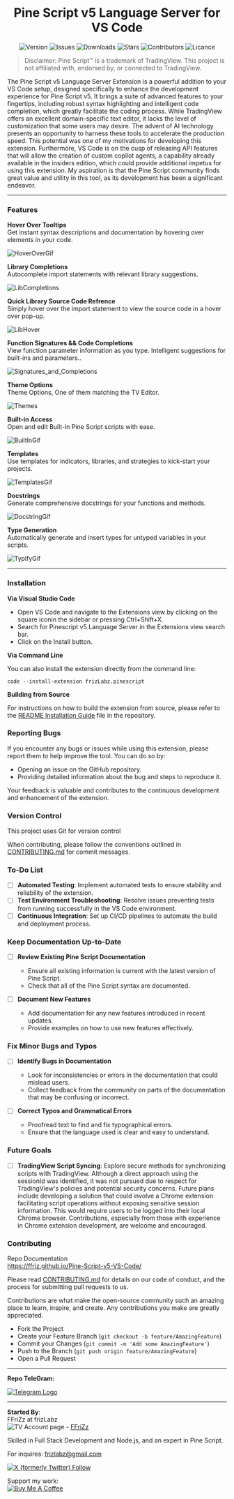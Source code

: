 
<h1 align="center">Pine Script v5 Language Server for VS Code</h1>

<p align="center">
  <a><img src="https://img.shields.io/github/package-json/v/FFriZ/Pine-Script-v5-VS-Code?color=green&style=flat-square" alt="Version"></a>
  <a><img src="https://img.shields.io/github/issues/FFriZ/Pine-Script-v5-VS-Code?style=flat-square" alt="Issues"></a>
  <a><img src="https://img.shields.io/visual-studio-marketplace/i/frizlabz.pinescript?color=red&style=flat-square" alt="Downloads"></a>
  <a><img src="https://img.shields.io/github/stars/FFriZ/Pine-Script-v5-VS-Code?color=red&style=flat-square" alt="Stars"></a>
  <a><img src="https://img.shields.io/github/contributors/FFriZ/Pine-Script-v5-VS-Code?color=green&style=flat-square" alt="Contributors"></a>
  <a><img src="https://img.shields.io/github/license/FFriZ/Pine-Script-v5-VS-Code?style=flat-square" alt="Licance"></a>
</p>

> Disclaimer: Pine Script™ is a trademark of TradingView. This project is not affiliated with, endorsed by, or connected to TradingView.


The Pine Script v5 Language Server Extension is a powerful addition to your VS Code setup, designed specifically to enhance the development experience for Pine Script v5. It brings a suite of advanced features to your fingertips, including robust syntax highlighting and intelligent code completion, which greatly facilitate the coding process. While TradingView offers an excellent domain-specific text editor, it lacks the level of customization that some users may desire. The advent of AI technology presents an opportunity to harness these tools to accelerate the production speed. This potential was one of my motivations for developing this extension. Furthermore, VS Code is on the cusp of releasing API features that will allow the creation of custom copilot agents, a capability already available in the insiders edition, which could provide additional impetus for using this extension. My aspiration is that the Pine Script community finds great value and utility in this tool, as its development has been a significant endeavor.



***

### **Features**

**Hover Over Tooltips**  
Get instant syntax descriptions and documentation by hovering over elements in your code.  

![HoverOverGif](https://media.discordapp.net/attachments/1004112195707207683/1179807196897361940/HoverOverPinescript.gif?ex=657b2013&is=6568ab13&hm=f32d9ca8863d5d830252df7cebee16106c329c1bce7029eb5da9ccb451a96b66&=&width=757&height=279)

**Library Completions**  
Autocomplete import statements with relevant library suggestions.

![LibCompletions](https://cdn.discordapp.com/attachments/1004112195707207683/1181021260961034421/LibCompletion.gif?ex=657f8ac2&is=656d15c2&hm=a71b4eb7b5cc5d5408a186421623ff915431d1daee8d2e083a6328b12f92fbf2&)

**Quick Library Source Code Refrence**  
Simply hover over the import statement to view the source code in a hover over pop-up.

![LibHover](https://cdn.discordapp.com/attachments/1004112195707207683/1181022167878619197/LibHover.gif?ex=657f8b9b&is=656d169b&hm=07043670cb8462b34ff75f9e9141d43597733d59a885037f91080c444d78fa29&)

**Function Signatures && Code Completions**  
View function parameter information as you type. Intelligent suggestions for built-ins and parameters..

![Signatures_and_Completions](https://media.discordapp.net/attachments/1004112195707207683/1190801687527563345/signatureCompletions.gif?ex=65a31f7e&is=6590aa7e&hm=c61b886d7dae9175b5badf9f7bce3daced22d4587fa5b184c131693595706e1b&=&width=757&height=400)


**Theme Options**  
Theme Options, One of them matching the TV Editor.

![Themes](https://media.discordapp.net/attachments/1004112195707207683/1190800538338611333/pinethemes.gif?ex=65a31e6c&is=6590a96c&hm=d031eaf49673c4da4b4d4aa9a12d8deab596d8e17b395e90f730a76e204d3c6b&=&width=757&height=344)


**Built-in Access**  
Open and edit Built-in Pine Script scripts with ease.

![BuiltInGif](https://cdn.discordapp.com/attachments/1004112195707207683/1191840488773394582/buildinacess.gif?ex=65a6e6f3&is=659471f3&hm=60a0fed2f605dd535e0ec85a544962ffba617ad5c4de04910b3a324db2776a2c&)


**Templates**  
Use templates for indicators, libraries, and strategies to kick-start your projects.

![TemplatesGif](https://cdn.discordapp.com/attachments/1004112195707207683/1191840483220144138/templates.gif?ex=65a6e6f2&is=659471f2&hm=deb51d2989cfa145fcbb7d00a5ad71ff06d15e54ddf506191a9cdfe456e892fa&)

**Docstrings**  
Generate comprehensive docstrings for your functions and methods.  

![DocstringGif](https://cdn.discordapp.com/attachments/1004112195707207683/1179807196335317082/DocstringPinescript.gif?ex=657b2013&is=6568ab13&hm=b8af63f3cfcddcafb9af52a8d4c9123a34e8b41c277392eb860297a3278e5d58&)

**Type Generation**  
Automatically generate and insert types for untyped variables in your scripts.  

![TypifyGif](https://media.discordapp.net/attachments/1004112195707207683/1179807197451001856/TypifyPinescript.gif?ex=657b2013&is=6568ab13&hm=eb8256aa2ade68524f3a06c5dacb6e21c828466957c8e6f48c6746f0ede2d800&=&width=757&height=343)
***

### **Installation**
**Via Visual Studio Code**  
- Open VS Code and navigate to the Extensions view by clicking on the square iconin the sidebar or pressing Ctrl+Shift+X.
- Search for Pinescript v5 Language Server in the Extensions view search bar.
- Click on the Install button.

**Via Command Line**

You can also install the extension directly from the command line:
    
`code --install-extension frizLabz.pinescript`

**Building from Source**

For instructions on how to build the extension from source, please refer to the [README Installation Guide](https://github.com/FFriZ/Pine-Script-v5-VS-Code/blob/main/README_INSTALLATION.md) file in the repository.


### **Reporting Bugs**
If you encounter any bugs or issues while using this extension, please report them to help improve the tool. You can do so by:

- Opening an issue on the GitHub repository.
- Providing detailed information about the bug and steps to reproduce it.  

Your feedback is valuable and contributes to the continuous development and enhancement of the extension.

### **Version Control**

This project uses Git for version control

When contributing, please follow the conventions outlined in [CONTRIBUTING.md](https://github.com/FFriZ/Pine-Script-v5-VS-Code/blob/main/CONTRIBUTING.md) for commit messages.


### **To-Do List**
 - [ ] **Automated Testing**: Implement automated tests to ensure stability and reliability of the extension.
 - [ ] **Test Environment Troubleshooting**: Resolve issues preventing tests from running successfully in the VS Code environment.
 - [ ] **Continuous Integration**: Set up CI/CD pipelines to automate the build and deployment process.

### Keep Documentation Up-to-Date
- [ ] **Review Existing Pine Script Documentation**
  - Ensure all existing information is current with the latest version of Pine Script.
  - Check that all of the Pine Script syntax are documented.

- [ ] **Document New Features**
  - Add documentation for any new features introduced in recent updates.
  - Provide examples on how to use new features effectively.

### **Fix Minor Bugs and Typos**
- [ ] **Identify Bugs in Documentation**
  - Look for inconsistencies or errors in the documentation that could mislead users.
  - Collect feedback from the community on parts of the documentation that may be confusing or incorrect.

- [ ] **Correct Typos and Grammatical Errors**
  - Proofread text to find and fix typographical errors.
  - Ensure that the language used is clear and easy to understand.

### **Future Goals**
 - [ ] **TradingView Script Syncing**: Explore secure methods for synchronizing scripts with TradingView. Although a direct approach using the sessionId was identified, it was not pursued due to respect for TradingView's policies and potential security concerns. Future plans include developing a solution that could involve a Chrome extension facilitating script operations without exposing sensitive session information. This would require users to be logged into their local Chrome browser. Contributions, especially from those with experience in Chrome extension development, are welcome and encouraged.


### **Contributing**

Repo Documentation  
https://ffriz.github.io/Pine-Script-v5-VS-Code/

Please read [CONTRIBUTING.md](https://github.com/FFriZ/Pine-Script-v5-VS-Code/blob/main/CONTRIBUTING.md) for details on our code of conduct, and the process for submitting pull requests to us.

Contributions are what make the open-source community such an amazing place to learn, inspire, and create. Any contributions you make are greatly appreciated.

- Fork the Project
- Create your Feature Branch (`git checkout -b feature/AmazingFeature`)
- Commit your Changes (`git commit -m 'Add some AmazingFeature'`)
- Push to the Branch (`git push origin feature/AmazingFeature`)
- Open a Pull Request


***

**Repo TeleGram:**  

[![Telegram Logo](https://upload.wikimedia.org/wikipedia/commons/thumb/8/83/Telegram_2019_Logo.svg/48px-Telegram_2019_Logo.svg.png)](https://t.me/+3HKDCjLZUL81MTQx)   

*** 
**Started By**:  
FFriZz at frizLabz  
![TV Account page](https://cdn.discordapp.com/attachments/1004112195707207683/1179837300834832465/TVIconMini.png?ex=657b3c1c&is=6568c71c&hm=a3f8114b4a35b85554cb61c9b2e43dc2a93616a09aa2380070ecfec4a9bcf393&) - [FFriZz](www.tradingview.com/u/FFriZz/#published-scripts)

Skilled in Full Stack Development and Node.js, and an expert in Pine Script.

For inquires: frizlabz@gmail.com

[![X (formerly Twitter) Follow](https://img.shields.io/twitter/follow/FrizLabz)](https://twitter.com/FrizLabz)

Support my work:  
[![Buy Me A Coffee](https://cdn.buymeacoffee.com/buttons/default-orange.png)](https://www.buymeacoffee.com/frizlabz)
